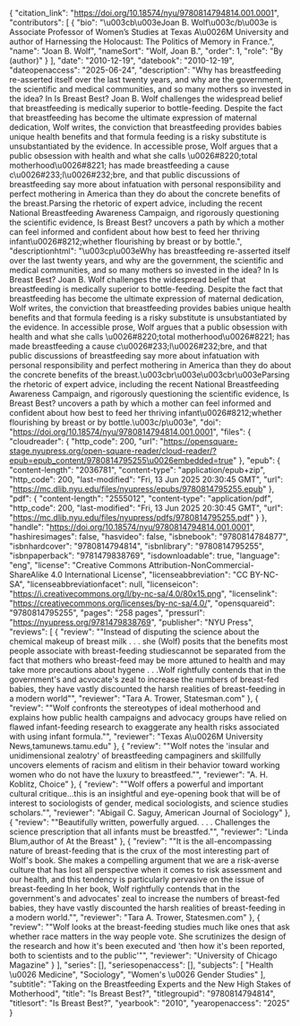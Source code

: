{
   "citation_link": "https://doi.org/10.18574/nyu/9780814794814.001.0001",
   "contributors": [
     {
       "bio": "\u003cb\u003eJoan B. Wolf\u003c/b\u003e is Associate Professor of Women’s Studies at Texas A\u0026M University and author of Harnessing the Holocaust: The Politics of Memory in France.",
       "name": "Joan B. Wolf",
       "nameSort": "Wolf, Joan B.",
       "order": 1,
       "role": "By (author)"
     }
   ],
   "date": "2010-12-19",
   "datebook": "2010-12-19",
   "dateopenaccess": "2025-06-24",
   "description": "Why  has breastfeeding re-asserted itself over the last twenty years, and  why are the government, the scientific and medical communities, and so  many mothers so invested in the idea? In Is Breast Best? Joan B.  Wolf challenges the widespread belief that breastfeeding is medically  superior to bottle-feeding. Despite the fact that breastfeeding has  become the ultimate expression of maternal dedication, Wolf writes, the  conviction that breastfeeding provides babies unique health benefits and  that formula feeding is a risky substitute is unsubstantiated by the  evidence. In accessible prose, Wolf argues that a public obsession with  health and what she calls \u0026#8220;total motherhood\u0026#8221; has made breastfeeding a  cause c\u0026#233;l\u0026#232;bre, and that public discussions of breastfeeding say more  about infatuation with personal responsibility and perfect mothering in  America than they do about the concrete benefits of the breast.Parsing  the rhetoric of expert advice, including the recent National  Breastfeeding Awareness Campaign, and rigorously questioning the  scientific evidence, Is Breast Best? uncovers a path by which a  mother can feel informed and confident about how best to feed her  thriving infant\u0026#8212;whether flourishing by breast or by bottle.",
   "descriptionhtml": "\u003cp\u003eWhy  has breastfeeding re-asserted itself over the last twenty years, and  why are the government, the scientific and medical communities, and so  many mothers so invested in the idea? In Is Breast Best? Joan B.  Wolf challenges the widespread belief that breastfeeding is medically  superior to bottle-feeding. Despite the fact that breastfeeding has  become the ultimate expression of maternal dedication, Wolf writes, the  conviction that breastfeeding provides babies unique health benefits and  that formula feeding is a risky substitute is unsubstantiated by the  evidence. In accessible prose, Wolf argues that a public obsession with  health and what she calls \u0026#8220;total motherhood\u0026#8221; has made breastfeeding a  cause c\u0026#233;l\u0026#232;bre, and that public discussions of breastfeeding say more  about infatuation with personal responsibility and perfect mothering in  America than they do about the concrete benefits of the breast.\u003cbr\u003e\u003cbr\u003eParsing  the rhetoric of expert advice, including the recent National  Breastfeeding Awareness Campaign, and rigorously questioning the  scientific evidence, Is Breast Best? uncovers a path by which a  mother can feel informed and confident about how best to feed her  thriving infant\u0026#8212;whether flourishing by breast or by bottle.\u003c/p\u003e",
   "doi": "https://doi.org/10.18574/nyu/9780814794814.001.0001",
   "files": {
     "cloudreader": {
       "http_code": 200,
       "url": "https://opensquare-stage.nyupress.org/open-square-reader/cloud-reader/?epub=epub_content/9780814795255\u0026embedded=true"
     },
     "epub": {
       "content-length": "2036781",
       "content-type": "application/epub+zip",
       "http_code": 200,
       "last-modified": "Fri, 13 Jun 2025 20:30:45 GMT",
       "url": "https://mc.dlib.nyu.edu/files/nyupress/epubs/9780814795255.epub"
     },
     "pdf": {
       "content-length": "2555012",
       "content-type": "application/pdf",
       "http_code": 200,
       "last-modified": "Fri, 13 Jun 2025 20:30:45 GMT",
       "url": "https://mc.dlib.nyu.edu/files/nyupress/pdfs/9780814795255.pdf"
     }
   },
   "handle": "https://doi.org/10.18574/nyu/9780814794814.001.0001",
   "hashiresimages": false,
   "hasvideo": false,
   "isbnebook": "9780814784877",
   "isbnhardcover": "9780814794814",
   "isbnlibrary": "9780814795255",
   "isbnpaperback": "9781479838769",
   "isdownloadable": true,
   "language": "eng",
   "license": "Creative Commons Attribution-NonCommercial-ShareAlike 4.0 International License",
   "licenseabbreviation": "CC BY-NC-SA",
   "licenseabbreviationfacet": null,
   "licenseicon": "https://i.creativecommons.org/l/by-nc-sa/4.0/80x15.png",
   "licenselink": "https://creativecommons.org/licenses/by-nc-sa/4.0/",
   "opensquareid": "9780814795255",
   "pages": "258 pages",
   "pressurl": "https://nyupress.org/9781479838769",
   "publisher": "NYU Press",
   "reviews": [
     {
       "review": "\"Instead of disputing the science about the chemical makeup of breast milk . . . she (Wolf) posits that the benefits most people associate with breast-feeding studiescannot be separated from the fact that mothers who breast-feed may be more attuned to health and may take more precautions about hygene . . .Wolf rightfully contends that in the government's and acvocate's zeal to increase the numbers of breast-fed babies, they have vastly discounted the harsh realities of breast-feeding in a modern world\"",
       "reviewer": "Tara A. Trower, Statesman.com"
     },
     {
       "review": "\"Wolf confronts the stereotypes of ideal motherhood and explains how public health campaigns and advocacy groups have relied on flawed infant-feeding research to exaggerate any health risks associated with using infant formula.\"",
       "reviewer": "Texas A\u0026M University News,tamunews.tamu.edu"
     },
     {
       "review": "\"Wolf notes the 'insular and unidimensional zealotry' of breastfeeding campaginers and skillfully uncovers elements of racism and elitism in their behavior toward working women who do not have the luxury to breastfeed.\"",
       "reviewer": "A. H. Koblitz, Choice"
     },
     {
       "review": "\"Wolf offers a powerful and important cultural critique...this is an insightful and eye-opening book that will be of interest to sociologists of gender, medical sociologists, and science studies scholars.\"",
       "reviewer": "Abigail C. Saguy, American Journal of Sociology"
     },
     {
       "review": "\"Beautifully written, powerfully argued. . . . Challenges the science prescription that all infants must be breastfed.\"",
       "reviewer": "Linda Blum,author of At the Breast"
     },
     {
       "review": "\"It is the all-encompassing nature of breast-feeding that is the crux of the most interesting part of Wolf's book. She makes a compelling argument that we are a risk-averse culture that has lost all perspective when it comes to risk assessment and our health, and this tendency is particularly pervasive on the issue of breast-feeding In her book, Wolf rightfully contends that in the government's and advocates' zeal to increase the numbers of breast-fed babies, they have vastly discounted the harsh realities of breast-feeding in a modern world.\"",
       "reviewer": "Tara A. Trower, Statesmen.com"
     },
     {
       "review": "\"Wolf looks at the breast-feeding studies much like ones that ask whether race matters in the way people vote. She scrutinizes the design of the research and how it's been executed and 'then how it's been reported, both to scientists and to the public'\"",
       "reviewer": "University of Chicago Magazine"
     }
   ],
   "series": [],
   "seriesopenaccess": [],
   "subjects": [
     "Health \u0026 Medicine",
     "Sociology",
     "Women's \u0026 Gender Studies"
   ],
   "subtitle": "Taking on the Breastfeeding Experts and the New High Stakes of Motherhood",
   "title": "Is Breast Best?",
   "titlegroupid": "9780814794814",
   "titlesort": "Is Breast Best?",
   "yearbook": "2010",
   "yearopenaccess": "2025"
 }
